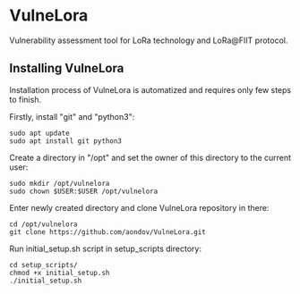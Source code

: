 # VulneLora
Vulnerability assessment tool for LoRa technology and LoRa@FIIT protocol.

## Installing VulneLora

Installation process of VulneLora is automatized and requires only few steps to finish.

Firstly, install "git" and "python3":
```
sudo apt update
sudo apt install git python3
```

Create a directory in "/opt" and set the owner of this directory to the current user:
```
sudo mkdir /opt/vulnelora
sudo chown $USER:$USER /opt/vulnelora
```

Enter newly created directory and clone VulneLora repository in there:
```
cd /opt/vulnelora
git clone https://github.com/aondov/VulneLora.git
```

Run initial_setup.sh script in setup_scripts directory:
```
cd setup_scripts/
chmod +x initial_setup.sh
./initial_setup.sh
```

